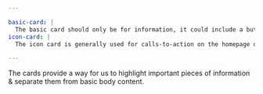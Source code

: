 ```yaml
---

basic-card: |
  The basic card should only be for information, it could include a button, but is never a link itself.
icon-card: |
  The icon card is generally used for calls-to-action on the homepage or highlights on inside pages.

---
```


The cards provide a way for us to highlight important pieces of information & separate them from basic body content.
